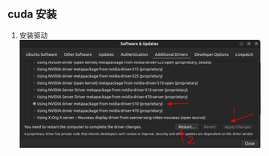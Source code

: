 ## cuda 安装
1. 安装驱动
![](https://raw.githubusercontent.com/acdefg/cdn/main/obsidian/202212291206968.png)

